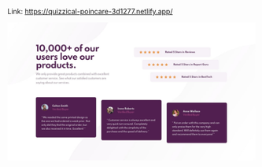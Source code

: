 Link: https://quizzical-poincare-3d1277.netlify.app/

<img src="/images/desktop-design.jpg" alt="site-preview"/>
